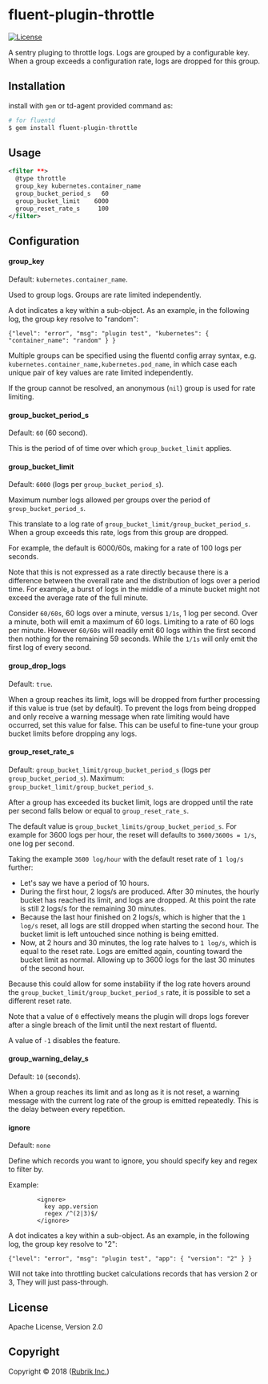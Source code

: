 # fluent-plugin-throttle

[![License](https://img.shields.io/badge/License-Apache%202.0-blue.svg)](https://github.com/rubrikinc/fluent-plugin-throttle/blob/master/LICENSE)

A sentry pluging to throttle logs. Logs are grouped by a configurable key. When
a group exceeds a configuration rate, logs are dropped for this group.

## Installation

install with `gem` or td-agent provided command as:

```bash
# for fluentd
$ gem install fluent-plugin-throttle
```

## Usage

```xml
<filter **>
  @type throttle
  group_key kubernetes.container_name
  group_bucket_period_s   60
  group_bucket_limit    6000
  group_reset_rate_s     100
</filter>
```

## Configuration

#### group\_key

Default: `kubernetes.container_name`.

Used to group logs. Groups are rate limited independently.

A dot indicates a key within a sub-object. As an example, in the following log,
the group key resolve to "random":
```
{"level": "error", "msg": "plugin test", "kubernetes": { "container_name": "random" } }
```

Multiple groups can be specified using the fluentd config array syntax, 
e.g. `kubernetes.container_name,kubernetes.pod_name`, in which case each unique pair
of key values are rate limited independently.

If the group cannot be resolved, an anonymous (`nil`) group is used for rate limiting.

#### group\_bucket\_period\_s

Default: `60` (60 second).

This is the period of of time over which `group_bucket_limit` applies.

#### group\_bucket\_limit

Default: `6000` (logs per `group_bucket_period_s`).

Maximum number logs allowed per groups over the period of `group_bucket_period_s`.

This translate to a log rate of `group_bucket_limit/group_bucket_period_s`.
When a group exceeds this rate, logs from this group are dropped.

For example, the default is 6000/60s, making for a rate of 100 logs per
seconds.

Note that this is not expressed as a rate directly because there is a
difference between the overall rate and the distribution of logs over a period
time. For example, a burst of logs in the middle of a minute bucket might not
exceed the average rate of the full minute.

Consider `60/60s`, 60 logs over a minute, versus `1/1s`, 1 log per second.
Over a minute, both will emit a maximum of 60 logs. Limiting to a rate of 60
logs per minute. However `60/60s` will readily emit 60 logs within the first
second then nothing for the remaining 59 seconds. While the `1/1s` will only
emit the first log of every second.

#### group\_drop\_logs

Default: `true`.

When a group reaches its limit, logs will be dropped from further processing
if this value is true (set by default). To prevent the logs from being dropped
and only receive a warning message when rate limiting would have occurred, set
this value for false. This can be useful to fine-tune your group bucket limits
before dropping any logs.

#### group\_reset\_rate\_s

Default: `group_bucket_limit/group_bucket_period_s` (logs per `group_bucket_period_s`).
Maximum: `group_bucket_limit/group_bucket_period_s`.

After a group has exceeded its bucket limit, logs are dropped until the rate
per second falls below or equal to `group_reset_rate_s`.

The default value is `group_bucket_limits/group_bucket_period_s`. For example
for 3600 logs per hour, the reset will defaults to `3600/3600s = 1/s`, one log
per second.

Taking the example `3600 log/hour` with the default reset rate of `1 log/s`
further:

 - Let's say we have a period of 10 hours.
 - During the first hour, 2 logs/s are produced. After 30 minutes, the hourly
   bucket has reached its limit, and logs are dropped. At this point the rate
   is still 2 logs/s for the remaining 30 minutes.
 - Because the last hour finished on 2 logs/s, which is higher that the
   `1 log/s` reset, all logs are still dropped when starting the second hour. The
   bucket limit is left untouched since nothing is being emitted.
 - Now, at 2 hours and 30 minutes, the log rate halves to `1 log/s`, which is
   equal to the reset rate. Logs are emitted again, counting toward the bucket
   limit as normal. Allowing up to 3600 logs for the last 30 minutes of the second
   hour.

Because this could allow for some instability if the log rate hovers around the
`group_bucket_limit/group_bucket_period_s` rate, it is possible to set a
different reset rate.

Note that a value of `0` effectively means the plugin will drops logs forever
after a single breach of the limit until the next restart of fluentd.

A value of `-1` disables the feature.

#### group\_warning\_delay\_s

Default: `10` (seconds).

When a group reaches its limit and as long as it is not reset, a warning
message with the current log rate of the group is emitted repeatedly. This is
the delay between every repetition.

#### ignore

Default: `none`

Define which records you want to ignore, you should specify key and regex to filter by.

Example:

```
        <ignore>
          key app.version
          regex /^(2|3)$/
        </ignore>
```

A dot indicates a key within a sub-object. As an example, in the following log,
the group key resolve to "2":
```
{"level": "error", "msg": "plugin test", "app": { "version": "2" } }
```

Will not take into throttling bucket calculations records that has version 2 or 3,
They will just pass-through.

## License

Apache License, Version 2.0

## Copyright

Copyright © 2018 ([Rubrik Inc.](https://www.rubrik.com))
